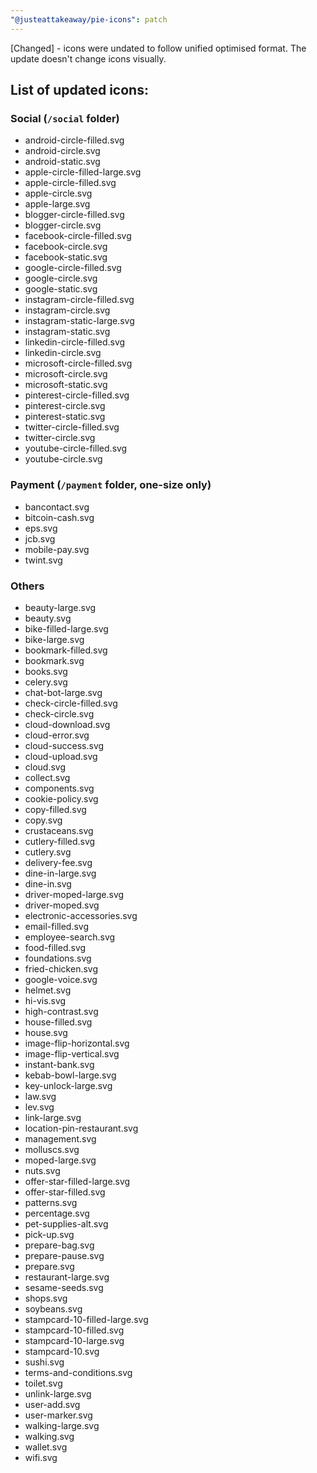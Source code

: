 ```yaml
---
"@justeattakeaway/pie-icons": patch
---
```


[Changed] - icons were undated to follow unified optimised format. The update doesn't change icons visually.

## List of updated icons:

### Social (`/social` folder)
- android-circle-filled.svg
- android-circle.svg
- android-static.svg
- apple-circle-filled-large.svg
- apple-circle-filled.svg
- apple-circle.svg
- apple-large.svg
- blogger-circle-filled.svg
- blogger-circle.svg
- facebook-circle-filled.svg
- facebook-circle.svg
- facebook-static.svg
- google-circle-filled.svg
- google-circle.svg
- google-static.svg
- instagram-circle-filled.svg
- instagram-circle.svg
- instagram-static-large.svg
- instagram-static.svg
- linkedin-circle-filled.svg
- linkedin-circle.svg
- microsoft-circle-filled.svg
- microsoft-circle.svg
- microsoft-static.svg
- pinterest-circle-filled.svg
- pinterest-circle.svg
- pinterest-static.svg
- twitter-circle-filled.svg
- twitter-circle.svg
- youtube-circle-filled.svg
- youtube-circle.svg

### Payment (`/payment` folder, one-size only)
- bancontact.svg
- bitcoin-cash.svg
- eps.svg
- jcb.svg
- mobile-pay.svg
- twint.svg

### Others
- beauty-large.svg
- beauty.svg
- bike-filled-large.svg
- bike-large.svg
- bookmark-filled.svg
- bookmark.svg
- books.svg
- celery.svg
- chat-bot-large.svg
- check-circle-filled.svg
- check-circle.svg
- cloud-download.svg
- cloud-error.svg
- cloud-success.svg
- cloud-upload.svg
- cloud.svg
- collect.svg
- components.svg
- cookie-policy.svg
- copy-filled.svg
- copy.svg
- crustaceans.svg
- cutlery-filled.svg
- cutlery.svg
- delivery-fee.svg
- dine-in-large.svg
- dine-in.svg
- driver-moped-large.svg
- driver-moped.svg
- electronic-accessories.svg
- email-filled.svg
- employee-search.svg
- food-filled.svg
- foundations.svg
- fried-chicken.svg
- google-voice.svg
- helmet.svg
- hi-vis.svg
- high-contrast.svg
- house-filled.svg
- house.svg
- image-flip-horizontal.svg
- image-flip-vertical.svg
- instant-bank.svg
- kebab-bowl-large.svg
- key-unlock-large.svg
- law.svg
- lev.svg
- link-large.svg
- location-pin-restaurant.svg
- management.svg
- molluscs.svg
- moped-large.svg
- nuts.svg
- offer-star-filled-large.svg
- offer-star-filled.svg
- patterns.svg
- percentage.svg
- pet-supplies-alt.svg
- pick-up.svg
- prepare-bag.svg
- prepare-pause.svg
- prepare.svg
- restaurant-large.svg
- sesame-seeds.svg
- shops.svg
- soybeans.svg
- stampcard-10-filled-large.svg
- stampcard-10-filled.svg
- stampcard-10-large.svg
- stampcard-10.svg
- sushi.svg
- terms-and-conditions.svg
- toilet.svg
- unlink-large.svg
- user-add.svg
- user-marker.svg
- walking-large.svg
- walking.svg
- wallet.svg
- wifi.svg
